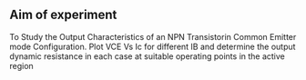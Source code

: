 ## Aim of experiment
To Study the Output Characteristics of an NPN Transistorin Common Emitter mode Configuration. Plot VCE Vs Ic for different IB and determine the output dynamic resistance in each case at suitable operating points in the active region
